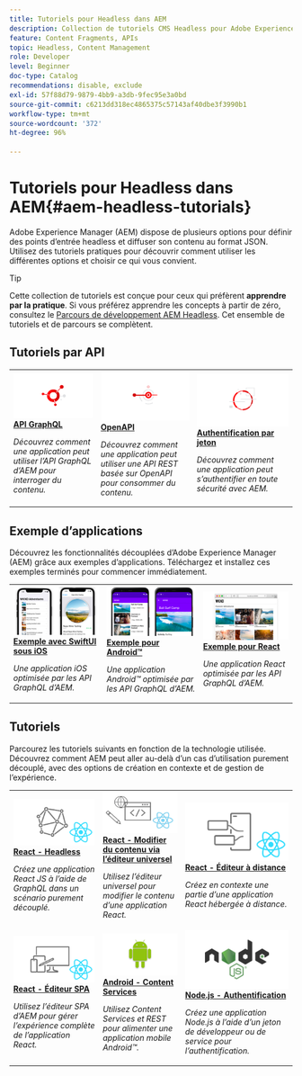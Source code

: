 ```yaml
---
title: Tutoriels pour Headless dans AEM
description: Collection de tutoriels CMS Headless pour Adobe Experience Manager. Explorez les tutoriels par API, framework et exemples d’applications.
feature: Content Fragments, APIs
topic: Headless, Content Management
role: Developer
level: Beginner
doc-type: Catalog
recommendations: disable, exclude
exl-id: 57f88d79-9879-4bb9-a3db-9fec95e3a0bd
source-git-commit: c6213dd318ec4865375c57143af40dbe3f3990b1
workflow-type: tm+mt
source-wordcount: '372'
ht-degree: 96%

---
```


# Tutoriels pour Headless dans AEM{#aem-headless-tutorials}

Adobe Experience Manager (AEM) dispose de plusieurs options pour définir des points d’entrée headless et diffuser son contenu au format JSON. Utilisez des tutoriels pratiques pour découvrir comment utiliser les différentes options et choisir ce qui vous convient.

>[!TIP]
>
>Cette collection de tutoriels est conçue pour ceux qui préfèrent **apprendre par la pratique**. Si vous préférez apprendre les concepts à partir de zéro, consultez le [Parcours de développement AEM Headless](https://experienceleague.adobe.com/docs/experience-manager-cloud-service/content/headless/journeys/developer/overview.html?lang=fr). Cet ensemble de tutoriels et de parcours se complètent.

## Tutoriels par API

<table>
<tr>
  <td>
    <a href="https://experienceleague.adobe.com/docs/experience-manager-learn/getting-started-with-aem-headless/graphql/overview.html?lang=fr">
      <img alt="API GraphQL" src="./assets/graphql-icon.png" />
    </a>
    <div>
      <a href="https://experienceleague.adobe.com/docs/experience-manager-learn/getting-started-with-aem-headless/graphql/overview.html?lang=fr">
<strong>API GraphQL</strong>
</a>
    </div>
    <p>
    <em>Découvrez comment une application peut utiliser l’API GraphQL d’AEM pour interroger du contenu.</em>
    <p>
  </td>
  <td>
    <a href="./open-api/basic/overview.md">
      <img alt="OpenAPI" src="./assets/content-services.png" />
    </a>
     <div>
      <a href="./open-api/basic/overview.md">
        <strong>OpenAPI</strong>
      </a>
    </div>
    <p>
    <em>Découvrez comment une application peut utiliser une API REST basée sur OpenAPI pour consommer du contenu.</em>
    <p>
  </td>
  <td>
    <a href="https://experienceleague.adobe.com/docs/experience-manager-learn/getting-started-with-aem-headless/authentication/overview.html?lang=fr">
    <img alt="Authentification par jeton" src="./assets/token-auth-icon.png" />
    </a>
    <div>
    <a href="https://experienceleague.adobe.com/docs/experience-manager-learn/getting-started-with-aem-headless/authentication/overview.html?lang=fr">
    <strong>Authentification par jeton</strong>
    </a>
    </div>
    <p>
    <em>Découvrez comment une application peut s’authentifier en toute sécurité avec AEM.</em>
    </p>
  </td>  
</tr>
</table>

## Exemple d’applications

Découvrez les fonctionnalités découplées d’Adobe Experience Manager (AEM) grâce aux exemples d’applications. Téléchargez et installez ces exemples terminés pour commencer immédiatement.

<table>
<tr>
  <td>
    <a href="https://experienceleague.adobe.com/docs/experience-manager-learn/getting-started-with-aem-headless/how-to/example-apps/ios-swiftui-app.html?lang=fr">
      <img alt="Exemple pour iOS" src="./assets/ios-example.png" />
    </a>
    <div>
      <a href="https://experienceleague.adobe.com/docs/experience-manager-learn/getting-started-with-aem-headless/how-to/example-apps/ios-swiftui-app.html?lang=fr">
    <strong>Exemple avec SwiftUI sous iOS</strong>
    </a>
    </div>
    <p>
    <em>Une application iOS optimisée par les API GraphQL d’AEM.</em>
    <p>
  </td>
  <td>
    <a href="https://experienceleague.adobe.com/docs/experience-manager-learn/getting-started-with-aem-headless/how-to/example-apps/android-app.html?lang=fr">
    <img alt="Exemple pour Android" src="./assets/android-example.png" />
    </a>
    <div>
    <a href="https://experienceleague.adobe.com/docs/experience-manager-learn/getting-started-with-aem-headless/how-to/example-apps/android-app.html?lang=fr">
    <strong>Exemple pour Android™</strong>
    </a>
    </div>
    <p>
    <em>Une application Android™ optimisée par les API GraphQL d’AEM.</em>
    </p>
  </td>
  <td>
    <a href="https://experienceleague.adobe.com/docs/experience-manager-learn/getting-started-with-aem-headless/how-to/example-apps/react-app.html?lang=fr">
      <img alt="Exemple pour React" src="./assets/react-example.png" />
    </a>
     <div>
      <a href="https://experienceleague.adobe.com/docs/experience-manager-learn/getting-started-with-aem-headless/how-to/example-apps/react-app.html?lang=fr">
        <strong>Exemple pour React</strong>
      </a>
    </div>
    <p>
    <em>Une application React optimisée par les API GraphQL d’AEM.</em>
    <p>
  </td>
</tr>
</table>

## Tutoriels

Parcourez les tutoriels suivants en fonction de la technologie utilisée. Découvrez comment AEM peut aller au-delà d’un cas d’utilisation purement découplé, avec des options de création en contexte et de gestion de l’expérience.

<table>
<tr>
  <td>
    <a href="https://experienceleague.adobe.com/docs/experience-manager-learn/getting-started-with-aem-headless/graphql/multi-step/overview.html?lang=fr">
      <img alt="React - Headless" src="./assets/react-headless.png" />
    </a>
    <div>
      <a href="https://experienceleague.adobe.com/docs/experience-manager-learn/getting-started-with-aem-headless/graphql/overview.html?lang=fr">
    <strong>React - Headless</strong>
    </a>
    </div>
    <p>
    <em>Créez une application React JS à l’aide de GraphQL dans un scénario purement découplé.</em>
    <p>
  </td>
  <td>
    <a href="https://experienceleague.adobe.com/fr/docs/experience-manager-learn/cloud-service/developing/universal-editor/react-app-editing/overview">
      <img alt="React - Modifier du contenu via l’éditeur universel" src="./assets/react-universal-editor.png" />
    </a>
     <div>
      <a href="https://experienceleague.adobe.com/fr/docs/experience-manager-learn/cloud-service/developing/universal-editor/react-app-editing/overview">
<strong>React - Modifier du contenu via l’éditeur universel</strong>
</a>
    </div>
    <p>
    <em>Utilisez l’éditeur universel pour modifier le contenu d’une application React.</em>
    <p>
  </td>  
  <td>
    <a href="https://experienceleague.adobe.com/docs/experience-manager-learn/getting-started-with-aem-headless/spa-editor/remote-spa/overview.html?lang=fr">
    <img alt="React - Éditeur à distance" src="./assets/react-remote.png" />
    </a>
    <div>
    <a href="https://experienceleague.adobe.com/docs/experience-manager-learn/getting-started-with-aem-headless/spa-editor/remote-spa/overview.html?lang=fr">
    <strong>React - Éditeur à distance</strong>
    </a>
    </div>
    <p>
    <em>Créez en contexte une partie d’une application React hébergée à distance.</em>
    </p>
  </td>
</tr>
<tr>  
  <td>
    <a href="https://experienceleague.adobe.com/docs/experience-manager-learn/getting-started-with-aem-headless/spa-editor/react/overview.html?lang=fr">
      <img alt="React - Éditeur SPA" src="./assets/react-spa-editor.png" />
    </a>
     <div>
      <a href="https://experienceleague.adobe.com/docs/experience-manager-learn/getting-started-with-aem-headless/spa-editor/react/overview.html?lang=fr">
        <strong>React - Éditeur SPA</strong>
      </a>
    </div>
    <p>
    <em>Utilisez l’éditeur SPA d’AEM pour gérer l’expérience complète de l’application React.</em>
    <p>
  </td>
  <td>
    <a href="https://experienceleague.adobe.com/docs/experience-manager-learn/getting-started-with-aem-headless/content-services/overview.html?lang=fr">
    <img alt="Android - Content Services" src="./assets/android.png" />
    </a>
    <div>
    <a href="https://experienceleague.adobe.com/docs/experience-manager-learn/getting-started-with-aem-headless/content-services/overview.html?lang=fr">
    <strong>Android - Content Services</strong>
    </a>
    </div>
    <p>
    <em>Utilisez Content Services et REST pour alimenter une application mobile Android™.</em>
    </p>
  </td>
  <td>
    <a href="https://experienceleague.adobe.com/docs/experience-manager-learn/getting-started-with-aem-headless/authentication/overview.html?lang=fr">
      <img alt="Node.js - Authentification" src="./assets/node-js.png" />
    </a>
     <div>
      <a href="https://experienceleague.adobe.com/docs/experience-manager-learn/getting-started-with-aem-headless/authentication/overview.html?lang=fr">
        <strong>Node.js - Authentification</strong>
      </a>
    </div>
    <p>
    <em>Créez une application Node.js à l’aide d’un jeton de développeur ou de service pour l’authentification.</em>
    <p>
  </td>
</tr>
</table>
